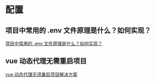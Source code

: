 # 配置

## 项目中常用的 .env 文件原理是什么？如何实现？

[项目中常用的 .env 文件原理是什么？如何实现？](https://juejin.cn/post/7143948131397271588)

## vue 动态代理无需重启项目

[vue 动态代理无须重启项目解决方案](https://juejin.cn/post/7144399468404670501)
